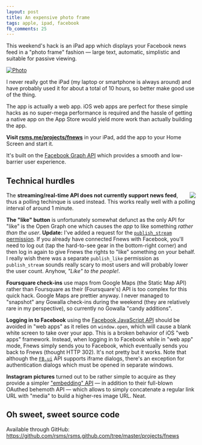 ```yaml
---
layout: post
title: An expensive photo frame
tags: apple, ipad, facebook
fb_comments: 25
---
```


This weekend's hack is an iPad app which displays your Facebook news feed in a "photo frame" fashion — large text, automatic, simplistic and suitable for passive viewing.

[![Photo](http://farm6.static.flickr.com/5017/5522785997_b9e2ff887d_z.jpg)](http://rsms.me/projects/fnews/)

I never really got the iPad (my laptop or smartphone is always around) and have probably used it for about a total of 10 hours, so better make good use of the thing.

The app is actually a web app. iOS web apps are perfect for these simple hacks as no super-mega performance is required and the hassle of getting a native app on the App Store would yield more work than actually building the app.

**Visit [rsms.me/projects/fnews](http://rsms.me/projects/fnews/)** in your iPad, add the app to your Home Screen and start it.

It's built on the [Facebook Graph API](https://developers.facebook.com/docs/reference/api/) which provides a smooth and low-barrier user experience.

## Technical hurdles

<img src="http://farm6.static.flickr.com/5258/5523503142_4af3978bce_z.jpg" align="right">The **streaming/real-time API does not currently support news feed**, thus a polling techinque is used instead. This works really well with a polling interval of around 1 minute.

**The "like" button** is unfortunately somewhat defunct as the only API for "like" is the Open Graph one which causes the *app* to like something *rather than the user*. **Update:** I've added a request for the [`publish_stream` permission](https://developers.facebook.com/docs/authentication/permissions/). If you already have connected Fnews with Facebook, you'll need to log out (tap the hard-to-see gear in the bottom-right corner) and then log in again to give Fnews the rights to "like" something on your behalf. I really wish there was a separate `publish_like` permission as `publish_stream` sounds really scary to most users and will probably lower the user count. Anyhow, *"Like" to the people!*.

**Foursquare check-ins** use maps from Google Maps (the Static Map API) rather than Foursquare as their (Foursquare's) API is too complex for this quick hack. Google Maps are prettier anyway. I never managed to "snapshot" any Gowalla check-ins during the weekend (they are relatively rare in my perspective), so currently no Gowalla "candy additions".

**Logging in to Facebook** using the [Facebook JavaScript API](https://developers.facebook.com/docs/reference/javascript/) should be avoided in "web apps" as it relies on `window.open`, which will cause a blank white screen to take over your app. This is a broken behavior of iOS "web apps" framework. Instead, when logging in to Facebook while in "web app" mode, Fnews simply sends you to Facebook, which eventually sends you back to Fnews (thought HTTP 302). It's not pretty but it works. Note that although the [`FB.ui`](https://developers.facebook.com/docs/reference/javascript/FB.ui/) API supports iframe dialogs, there's an exception for authentication dialogs which must be opened in separate windows.

**Instagram pictures** turned out to be rather simple to acquire as they provide a simpler ["embedding" API](http://instagram.com/developer/embedding/) — in addition to their full-blown OAuthed behemoth API — which allows to simply concatenate a regular link URL with "media" to build a higher-res image URL. Neat.

## Oh sweet, sweet source code

Available through GitHub: <https://github.com/rsms/rsms.github.com/tree/master/projects/fnews>
